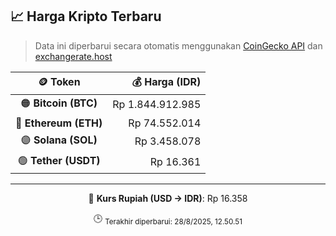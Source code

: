 

<!-- HARGA_KRIPTO -->
## 📈 Harga Kripto Terbaru

> Data ini diperbarui secara otomatis menggunakan [CoinGecko API](https://www.coingecko.com/) dan [exchangerate.host](https://exchangerate.host/)

<div align="center">

| 🪙 Token | 💰 Harga (IDR) |
|:------:|---------------:|
| 🟠 **Bitcoin (BTC)**   | Rp 1.844.912.985 |
| 🔵 **Ethereum (ETH)**  | Rp 74.552.014 |
| 🟣 **Solana (SOL)**    | Rp 3.458.078 |
| 🟢 **Tether (USDT)**   | Rp 16.361 |

---

💱 **Kurs Rupiah (USD → IDR)**: Rp 16.358

🕒 <sub>Terakhir diperbarui: 28/8/2025, 12.50.51</sub>

</div>
<!-- /HARGA_KRIPTO -->